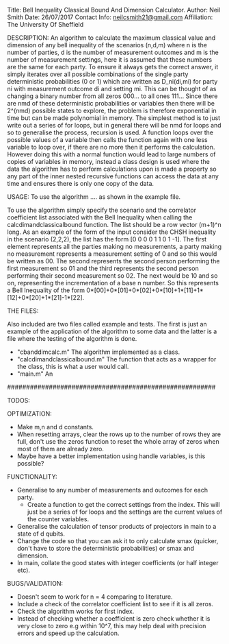 Title: Bell Inequality Classical Bound And Dimension Calculator.
Author: Neil Smith
Date: 26/07/2017
Contact Info: neilcsmith21@gmail.com
Affiliation: The University Of Sheffield

DESCRIPTION:
An algorithm to calculate the maximum classical value and dimension of any bell inequality of the scenarios (n,d,m) where n is the number of parties, d is the number of measurement outcomes and m is the number of measurement settings, here it is assumed that these numbers are the same for each party.
To ensure it always gets the correct answer, it simply iterates over all possible combinations of the single party deterministic probabilities (0 or 1) which are written as D_ni(di,mi) for party ni with measurement outcome di and setting mi. This can be thought of as changing a binary number from all zeros 000... to all ones 111... Since there are nmd of these deterministic probabilities or variables then there will be 2^(nmd) possible states to explore, the problem is therefore exponential in time but can be made polynomial in memory. 
The simplest method is to just write out a series of for loops, but in general there will be nmd for loops and so to generalise the process, recursion is used. A function loops over the possible values of a variable then calls the function again with one less variable to loop over, if there are no more then it performs the calculation. However doing this with a normal function would lead to large numbers of copies of variables in memory, instead a class design is used where the data the algorithm has to perform calculations upon is made a property so any part of the inner nested recursive functions can access the data at any time and ensures there is only one copy of the data.

USAGE:
To use the algorithm .... as shown in the example file.

To use the algorithm simply specify the scenario and the correlator coefficient list associated with the Bell Inequality when calling the calcdimandclassicalbound function. The list should be a row vector (m+1)^n long. 
As an example of the form of the input consider the CHSH inequality in the scenario (2,2,2), the list has the form [0 0 0 0 1 1 0 1 -1]. The first element represents all the parties making no measurements, a party making no measurement represents a measurement setting of 0 and so this would be written as 00. The second represents the second person performing the first measurement so 01 and the third represents the second person performing their second measurement so 02. The next would be 10 and so on, representing the incrementation of a base n number.
So this represents a Bell Inequality of the form 0*[00]+0*[01]+0*[02]+0*[10]+1*[11]+1*[12]+0*[20]+1*[21]-1*[22].

THE FILES:

Also included are two files called example and tests. The first is just an example of the application of the algorithm to some data and the latter is a file where the testing of the algorithm is done.

- "cbanddimcalc.m" The algorithm implemented as a class.
- "calcdimandclassicalbound.m" The function that acts as a wrapper for the class, this is what a user would call.
- "main.m" An 

#######################################################

TODOS:

OPTIMIZATION:
- Make m,n and d constants.
- When resetting arrays, clear the rows up to the number of rows they are full, don't use the zeros function to reset the whole array of zeros when most of them are already zero.
- Maybe have a better implementation using handle variables, is this possible?

FUNCTIONALITY:
- Generalise to any number of measurements and outcomes for each party.
    - Create a function to get the correct settings from the index. This will just be a series of for loops and the settings are the current values of the counter variables.
- Generalise the calculation of tensor products of projectors in main to a state of d qubits.
- Change the code so that you can ask it to only calculate smax (quicker, don't have to store the deterministic probabilities) or smax and dimension.
- In main, collate the good states with integer coefficients (or half integer etc).

BUGS/VALIDATION:
- Doesn't seem to work for n = 4 comparing to literature.
- Include a check of the correlator coefficient list to see if it is all zeros.
- Check the algorithm works for first index.
- Instead of checking whether a coefficient is zero check whether it is very close to zero e.g within 10^7, this may help deal with precision errors and speed up the calculation.